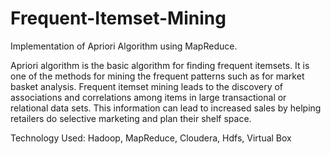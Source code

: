 # Frequent-Itemset-Mining
Implementation of Apriori Algorithm using MapReduce.

Apriori algorithm is the basic algorithm for finding frequent itemsets. It is one of the methods for mining the frequent patterns such as for market basket analysis. Frequent itemset mining leads to the discovery of associations and correlations among items in large transactional or relational data sets. This information can lead to increased sales by helping retailers do selective marketing and plan their shelf space.

Technology Used: Hadoop, MapReduce, Cloudera, Hdfs, Virtual Box
